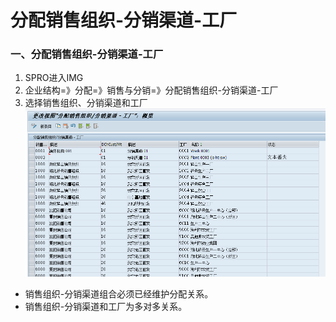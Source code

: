 # 分配销售组织-分销渠道-工厂 #



### 一、分配销售组织-分销渠道-工厂
1. SPRO进入IMG
2. 企业结构=》分配=》销售与分销=》分配销售组织-分销渠道-工厂
3. 选择销售组织、分销渠道和工厂
![更改视图_分配销售组织-分销渠道-工厂](/images/组织架构/更改视图_分配销售组织-分销渠道-工厂.png "更改视图_分配销售组织-分销渠道-工厂")

* 销售组织-分销渠道组合必须已经维护分配关系。
* 销售组织-分销渠道和工厂为多对多关系。